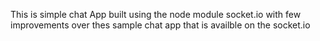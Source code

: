 This is simple chat App built using the node module socket.io with few improvements over thes sample chat app that is availble on the socket.io
